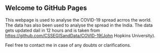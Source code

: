 ## Welcome to GitHub Pages

This webpage is used to analyse the COVID-19 spread acrros the world. The data has also been used to analyse the spread in the India. The data gets updated dail in 12 hours and is taken from https://github.com/CSSEGISandData/COVID-19(John Hopkins University).













Feel free to contact me in case of any doubts or clarifications.
